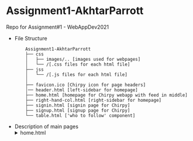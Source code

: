 # Assignment1-AkhtarParrott
Repo for Assignment#1 - WebAppDev2021

- File Structure
    ```
        Assignment1-AkhtarParrott
        ├── css
        │   ├── images/.. [images used for webpages]
        │   └── /[.css files for each html file]
        ├── jss
        │   └── /[.js files for each html file]
        │   
        ├── favicon.ico [Chirpy icon for page headers]
        │── header.html [left-sidebar for homepage]
        ├── home.html [homepage for Chirpy webapp with feed in middle]
        ├── right-hand-col.html [right-sidebar for homepage]
        ├── signin.html [signin page for Chirpy]
        ├── signup.html [signup page for Chirpy]
        └── table.html ['who to follow' component]
    ```
- Description of main pages
    <details> 
    <summary>home.html </summary>
    This is the homepage the user will see once logged into the Chirpy webapp (our version of Twitter).
    Its basic structure is as follows:
    <br>
    1. Left sidebar which has links to
    ```
        1. (Home)
        2. (#Explore)
        3. (Notifications)
        4. (Messages)
        5. (Bookmarks)
        6. (Profile)
        7. (Settings)
        8. (Chirp)
    ```
    </details>